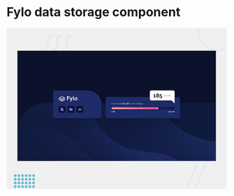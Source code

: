 # Fylo data storage component

![Design preview for the Fylo data storage component coding challenge](./design/desktop-preview.jpg)

